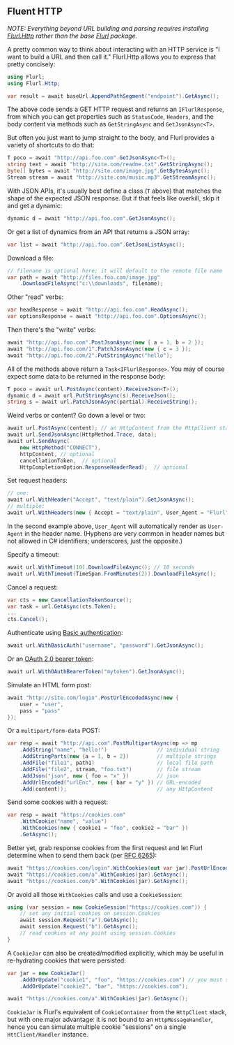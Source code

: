 ## Fluent HTTP

*NOTE: Everything beyond URL building and parsing requires installing [Flurl.Http](https://www.nuget.org/packages/Flurl.Http/) rather than the base [Flurl](https://www.nuget.org/packages/Flurl/) package.*

A pretty common way to think about interacting with an HTTP service is "I want to build a URL and then call it." Flurl.Http allows you to express that pretty concisely:

```c#
using Flurl;
using Flurl.Http;

var result = await baseUrl.AppendPathSegment("endpoint").GetAsync();
```

The above code sends a GET HTTP request and returns an `IFlurlResponse`, from which you can get properties such as `StatusCode`, `Headers`, and the body content via methods such as `GetStringAsync` and `GetJsonAsync<T>`.

But often you just want to jump straight to the body, and Flurl provides a variety of shortcuts to do that:

```c#
T poco = await "http://api.foo.com".GetJsonAsync<T>();
string text = await "http://site.com/readme.txt".GetStringAsync();
byte[] bytes = await "http://site.com/image.jpg".GetBytesAsync();
Stream stream = await "http://site.com/music.mp3".GetStreamAsync();
```

With JSON APIs, it's usually best define a class (`T` above) that matches the shape of the expected JSON response. But if that feels like overkill, skip it and get a dynamic:

```c#
dynamic d = await "http://api.foo.com".GetJsonAsync();
```

Or get a list of dynamics from an API that returns a JSON array:

```c#
var list = await "http://api.foo.com".GetJsonListAsync();
```

Download a file:

```c#
// filename is optional here; it will default to the remote file name
var path = await "http://files.foo.com/image.jpg"
    .DownloadFileAsync("c:\\downloads", filename);
```

Other "read" verbs:

```c#
var headResponse = await "http://api.foo.com".HeadAsync();
var optionsResponse = await "http://api.foo.com".OptionsAsync();
```

Then there's the "write" verbs:

```c#
await "http://api.foo.com".PostJsonAsync(new { a = 1, b = 2 });
await "http://api.foo.com/1".PatchJsonAsync(new { c = 3 });
await "http://api.foo.com/2".PutStringAsync("hello");
```

All of the methods above return a `Task<IFlurlResponse>`. You may of course expect some data to be returned in the response body:

```c#
T poco = await url.PostAsync(content).ReceiveJson<T>();
dynamic d = await url.PutStringAsync(s).ReceiveJson();
string s = await url.PatchJsonAsync(partial).ReceiveString();
```

Weird verbs or content? Go down a level or two:

```c#
await url.PostAsync(content); // an HttpContent from the HttpClient stack
await url.SendJsonAsync(HttpMethod.Trace, data);
await url.SendAsync(
    new HttpMethod("CONNECT"),
    httpContent, // optional
    cancellationToken,  // optional
    HttpCompletionOption.ResponseHeaderRead);  // optional
```

Set request headers:

```c#
// one:
await url.WithHeader("Accept", "text/plain").GetJsonAsync();
// multiple:
await url.WithHeaders(new { Accept = "text/plain", User_Agent = "Flurl" }).GetJsonAsync();
```

In the second example above, `User_Agent` will automatically render as `User-Agent` in the header name. (Hyphens are very common in header names but not allowed in C# identifiers; underscores, just the opposite.)

Specify a timeout:

```c#
await url.WithTimeout(10).DownloadFileAsync(); // 10 seconds
await url.WithTimeout(TimeSpan.FromMinutes(2)).DownloadFileAsync();
```

Cancel a request:
```c#
var cts = new CancellationTokenSource();
var task = url.GetAsync(cts.Token);
...
cts.Cancel();
```

Authenticate using [Basic authentication](https://en.wikipedia.org/wiki/Basic_access_authentication):

```c#
await url.WithBasicAuth("username", "password").GetJsonAsync();
```

Or an [OAuth 2.0 bearer token](https://tools.ietf.org/html/rfc6750):

```c#
await url.WithOAuthBearerToken("mytoken").GetJsonAsync();
```

Simulate an HTML form post:

```c#
await "http://site.com/login".PostUrlEncodedAsync(new { 
    user = "user", 
    pass = "pass"
});
```

Or a `multipart/form-data` POST:

``` c#
var resp = await "http://api.com".PostMultipartAsync(mp => mp
    .AddString("name", "hello!")                // individual string
    .AddStringParts(new {a = 1, b = 2})         // multiple strings
    .AddFile("file1", path1)                    // local file path
    .AddFile("file2", stream, "foo.txt")        // file stream
    .AddJson("json", new { foo = "x" })         // json
    .AddUrlEncoded("urlEnc", new { bar = "y" }) // URL-encoded                      
    .Add(content));                             // any HttpContent
```

Send some cookies with a request:

```c#
var resp = await "https://cookies.com"
    .WithCookie("name", "value")
    .WithCookies(new { cookie1 = "foo", cookie2 = "bar" })
    .GetAsync();
```

Better yet, grab response cookies from the first request and let Flurl determine when to send them back (per [RFC 6265](https://tools.ietf.org/html/rfc6265)):

```c#
await "https://cookies.com/login".WithCookies(out var jar).PostUrlEncodedAsync(credentials);
await "https://cookies.com/a".WithCookies(jar).GetAsync();
await "https://cookies.com/b".WithCookies(jar).GetAsync();
```

Or avoid all those `WithCookies` calls and use a `CookieSession`:

```c#
using (var session = new CookieSession("https://cookies.com")) {
    // set any initial cookies on session.Cookies
    await session.Request("a").GetAsync();
    await session.Request("b").GetAsync();
    // read cookies at any point using session.Cookies
}
```

A `CookieJar` can also be created/modified explicitly, which may be useful in re-hydrating cookies that were persisted:

```c#
var jar = new CookieJar()
    .AddOrUpdate("cookie1", "foo", "https://cookies.com") // you must specify the origin URL
    .AddOrUpdate("cookie2", "bar", "https://cookies.com");

await "https://cookies.com/a".WithCookies(jar).GetAsync();
```

`CookieJar` is Flurl's equivalent of `CookieContainer` from the `HttpClient` stack, but with one major advantage: it is not bound to an `HttpMessageHandler`, hence you can simulate multiple cookie "sessions" on a single `HttClient/Handler` instance.